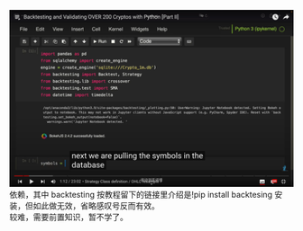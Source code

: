 ![](./img/2022-07-27-18-23-51.png)  
依赖，其中 backtesting 按教程留下的链接里介绍是!pip install backtesing 安装，但如此做无效，省略感叹号反而有效。  
较难，需要前置知识，暂不学了。
